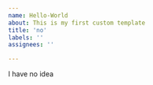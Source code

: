 ```yaml
---
name: Hello-World
about: This is my first custom template
title: 'no'
labels: ''
assignees: ''

---
```


I have no idea
